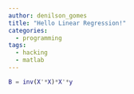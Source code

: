 ```yaml
---
author: denilson_gomes
title: "Hello Linear Regression!"
categories:
  - programming
tags:
  - hacking
  - matlab
---
```


``` matlab
B = inv(X'*X)*X'*y
```
